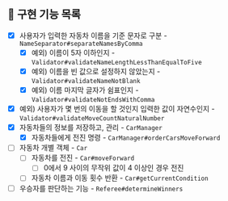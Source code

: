 ## 🚀 구현 기능 목록

- [x] 사용자가 입력한 자동차 이름을 기준 문자로 구분 - `NameSeparator#separateNamesByComma`
    - [x] 예외) 이름이 5자 이하인지 - `Validator#validateNameLengthLessThanEqualToFive`
    - [x] 예외) 이름을 빈 값으로 설정하지 않았는지 - `Validator#validateNameNotBlank`
    - [x] 예외) 이름 마지막 글자가 쉼표인지 - `Validator#validateNotEndsWithComma`
- [x] 예외) 사용자가 몇 번의 이동을 할 것인지 입력한 값이 자연수인지 - `Validator#validateMoveCountNaturalNumber`
- [x] 자동차들의 정보를 저장하고, 관리 - `CarManager`
  - [x] 자동차들에게 전진 명령 - `CarManager#orderCarsMoveForward`
- [ ] 자동차 개별 객체 - `Car`
  - [ ] 자동차를 전진 - `Car#moveForward`
      - [ ] 0에서 9 사이의 무작위 값이 4 이상인 경우 전진
  - [ ] 자동차 이름과 이동 횟수 반환 - `Car#getCurrentCondition`
- [ ] 우승자를 판단하는 기능 - `Referee#determineWinners`
